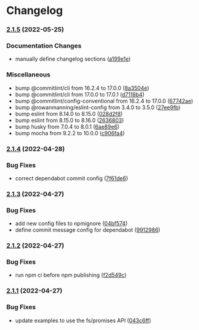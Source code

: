 # Changelog

### [2.1.5](https://github.com/rowanmanning/wikilike/compare/v2.1.4...v2.1.5) (2022-05-25)


### Documentation Changes

* manually define changelog sections ([a199e1e](https://github.com/rowanmanning/wikilike/commit/a199e1e752cf53fa9fd4cab18cdb68609b92e272))


### Miscellaneous

* bump @commitlint/cli from 16.2.4 to 17.0.0 ([8a3504e](https://github.com/rowanmanning/wikilike/commit/8a3504e37e7d9210d65d708da75ca6a22acd0c30))
* bump @commitlint/cli from 17.0.0 to 17.0.1 ([d7118b4](https://github.com/rowanmanning/wikilike/commit/d7118b461b18b32397a66287ec57fdb8345f4b7d))
* bump @commitlint/config-conventional from 16.2.4 to 17.0.0 ([67742ae](https://github.com/rowanmanning/wikilike/commit/67742ae3bf30d918e139791e30fb34acab6af634))
* bump @rowanmanning/eslint-config from 3.4.0 to 3.5.0 ([27ee9fb](https://github.com/rowanmanning/wikilike/commit/27ee9fb419fa352a5a9a04eff0ce27a0f5d87005))
* bump eslint from 8.14.0 to 8.15.0 ([028d2f8](https://github.com/rowanmanning/wikilike/commit/028d2f812029d5c379fc83da2456d39cda99a6d3))
* bump eslint from 8.15.0 to 8.16.0 ([2636803](https://github.com/rowanmanning/wikilike/commit/2636803db1731c5d6e440b08a16277e01132e529))
* bump husky from 7.0.4 to 8.0.1 ([6ae89e6](https://github.com/rowanmanning/wikilike/commit/6ae89e6e774e5889cc371f56e3f14807547799bf))
* bump mocha from 9.2.2 to 10.0.0 ([c906fa4](https://github.com/rowanmanning/wikilike/commit/c906fa41a003d18a0a1c72ebff6a7073b9ea294d))

### [2.1.4](https://github.com/rowanmanning/wikilike/compare/v2.1.3...v2.1.4) (2022-04-28)


### Bug Fixes

* correct dependabot commit config ([7f61de6](https://github.com/rowanmanning/wikilike/commit/7f61de6f984dc7575912cd7063a57da4e443a0df))

### [2.1.3](https://github.com/rowanmanning/wikilike/compare/v2.1.2...v2.1.3) (2022-04-27)


### Bug Fixes

* add new config files to npmignore ([04bf574](https://github.com/rowanmanning/wikilike/commit/04bf574f92b7e89ea09e3a2242c646578d85aa3c))
* define commit message config for dependabot ([9912986](https://github.com/rowanmanning/wikilike/commit/9912986b30303024fc8123276343bd1ee5e53d38))

### [2.1.2](https://github.com/rowanmanning/wikilike/compare/v2.1.1...v2.1.2) (2022-04-27)


### Bug Fixes

* run npm ci before npm publishing ([f2d549c](https://github.com/rowanmanning/wikilike/commit/f2d549c1ee0c6d5389300d56b41425f296abc7c5))

### [2.1.1](https://github.com/rowanmanning/wikilike/compare/v2.1.0...v2.1.1) (2022-04-27)


### Bug Fixes

* update examples to use the fs/promises API ([043c6ff](https://github.com/rowanmanning/wikilike/commit/043c6ff195bdadcadd96ae2f317cae00d79fb7c4))
